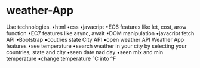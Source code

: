 # weather-App
 Use technologies. •html •css •javacript •EC6 features like let, cost, arow function •EC7 features like async, await •DOM manipulation •javacript fetch API •Bootstrap •coutries state City API •open weather API Weather App features •see temperature •search weather in your city by selecting your countries, state and city •seen date nad day •seen mix and min temperature •change temperature °C into °F

